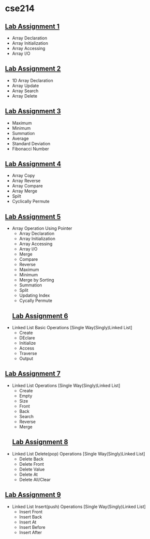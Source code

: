 # cse214
## [Lab Assignment 1](lab1)
* Array Declaration
* Array Initialization
* Array Accessing
* Array I/O
## [Lab Assignment 2](lab2)
* 1D Array Declaration
* Array Update
* Array Search
* Array Delete
## [Lab Assignment 3](lab3)
* Maximum
* Minimum
* Summation
* Average
* Standard Deviation
* Fibonacci Number
## [Lab Assignment 4](lab4)
* Array Copy
* Array Reverse
* Array Compare
* Array Merge
* Spilt
* Cyclically Permute
## [Lab Assignment 5 ](lab5)
* Array Operation Using Pointer
  * Array Declaration
  * Array Initialization 
  * Array Accessing 
  * Array I/O 
  * Merge
  * Compare
  * Reverse
  * Maximum
  * Minimum
  * Merge by Sorting
  * Summation
  * Split
  * Updating Index
  * Cycally Permute
  ## [Lab Assignment 6](lab6)
 * Linked List Basic Operations [Single Way(Singly)Linked List]
   * Create
   * DEclare
   * Initialize
   * Access
   * Traverse
   * Output
  ## [Lab Assignment 7](lab7)
 * Linked List Operations [Single Way(Singly)Linked List]
      * Create
      * Empty
      * Size
      * Front 
      * Back
      * Search
      * Reverse
      * Merge
   ## [Lab Assignment 8](lab8)
  * Linked List Delete(pop) Operations [Single Way(Singly)Linked List]
     * Delete Back
     * Delete Front
     * Delete Value
     * Delete At
     * Delete All/Clear
   
   ## [Lab Assignment 9](lab9)
   * Linked List Insert(push) Operations [Single Way(Singly)Linked List]
     * Insert Front
     * Insert Back
     * Insert At
     * Insert Before
     * Insert After
